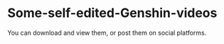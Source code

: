 # Some-self-edited-Genshin-videos
You can download and view them, or post them on social platforms.
